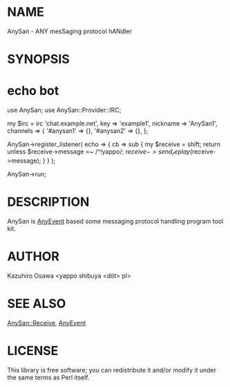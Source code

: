 # NAME

AnySan - ANY mesSaging protocol hANdler

# SYNOPSIS

  # echo bot
  use AnySan;
  use AnySan::Provider::IRC;

  my $irc = irc
      'chat.example.net',
      key      => 'example1',
      nickname => 'AnySan1',
      channels => {
          '#anysan1' => {},
          '#anysan2' => {},
      };

  AnySan->register_listener(
      echo => {
          cb => sub {
              my $receive = shift;
              return unless $receive->message =~ /^!yappo/;
              $receive->send_replay($receive->message);
          }
      }
  );

  AnySan->run;

# DESCRIPTION

AnySan is [AnyEvent](http://search.cpan.org/perldoc?AnyEvent) based some messaging protocol handling program tool kit.

# AUTHOR

Kazuhiro Osawa <yappo <at> shibuya <döt> pl>

# SEE ALSO

[AnySan::Receive](http://search.cpan.org/perldoc?AnySan::Receive),
[AnyEvent](http://search.cpan.org/perldoc?AnyEvent)

# LICENSE

This library is free software; you can redistribute it and/or modify
it under the same terms as Perl itself.